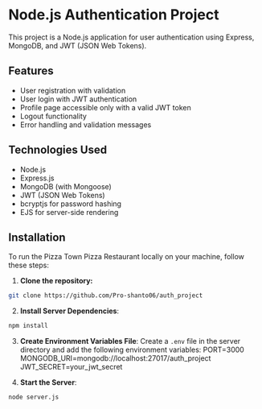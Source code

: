 # Node.js Authentication Project

This project is a Node.js application for user authentication using Express, MongoDB, and JWT (JSON Web Tokens).

## Features

- User registration with validation
- User login with JWT authentication
- Profile page accessible only with a valid JWT token
- Logout functionality
- Error handling and validation messages

## Technologies Used

- Node.js
- Express.js
- MongoDB (with Mongoose)
- JWT (JSON Web Tokens)
- bcryptjs for password hashing
- EJS for server-side rendering


## Installation

To run the Pizza Town Pizza Restaurant locally on your machine, follow these steps:
1. **Clone the repository:**
  ```bash
  git clone https://github.com/Pro-shanto06/auth_project
   ```
2. **Install Server Dependencies**:

```bash
npm install
```

3. **Create Environment Variables File**:
Create a `.env` file in the server directory and add the following environment variables:
PORT=3000
MONGODB_URI=mongodb://localhost:27017/auth_project
JWT_SECRET=your_jwt_secret

4. **Start the Server**:
```bash
node server.js
```
